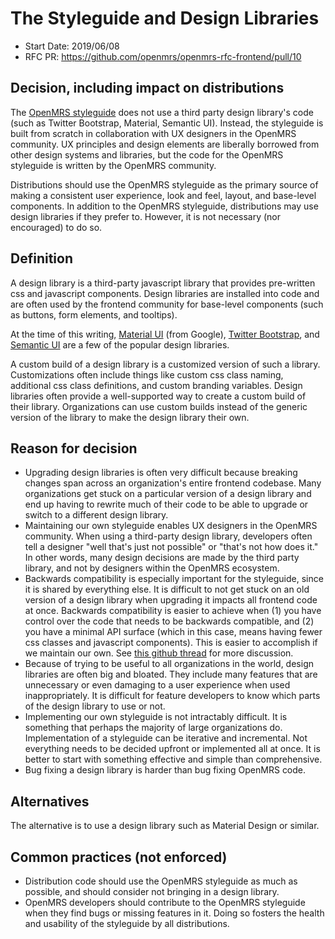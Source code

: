 # The Styleguide and Design Libraries
- Start Date: 2019/06/08
- RFC PR: https://github.com/openmrs/openmrs-rfc-frontend/pull/10

## Decision, including impact on distributions
The [OpenMRS styleguide](/text/0008-styleguide.md) does not use a third party design library's code (such as Twitter Bootstrap,
Material, Semantic UI). Instead, the styleguide is built from scratch in collaboration with UX designers in the OpenMRS community.
UX principles and design elements are liberally borrowed from other design systems and libraries, but the code for the
OpenMRS styleguide is written by the OpenMRS community.

Distributions should use the OpenMRS styleguide as the primary source of making a consistent user experience, look and feel,
layout, and base-level components. In addition to the OpenMRS styleguide, distributions may use design libraries if they prefer to.
However, it is not necessary (nor encouraged) to do so.

## Definition
A design library is a third-party javascript library that provides pre-written css and javascript components. Design libraries
are installed into code and are often used by the frontend community for base-level components (such as buttons, form elements,
and tooltips).

At the time of this writing, [Material UI](https://material-ui.com/) (from Google), [Twitter Bootstrap](https://getbootstrap.com/),
and [Semantic UI](https://semantic-ui.com/) are a few of the popular design libraries.

A custom build of a design library is a customized version of such a library. Customizations often include things like custom
css class naming, additional css class definitions, and custom branding variables. Design libraries often provide a
well-supported way to create a custom build of their library. Organizations can use custom builds instead of the generic version
of the library to make the design library their own.

## Reason for decision
- Upgrading design libraries is often very difficult because breaking changes span across an organization's entire
  frontend codebase. Many organizations get stuck on a particular version of a design library and end up having to
  rewrite much of their code to be able to upgrade or switch to a different design library.
- Maintaining our own styleguide enables UX designers in the OpenMRS community. When using a third-party design
  library, developers often tell a designer "well that's just not possible" or "that's not how <design library> does it."
  In other words, many design decisions are made by the third party library, and not by designers within the OpenMRS ecosystem.
- Backwards compatibility is especially important for the styleguide, since it is shared by everything else. It is
  difficult to not get stuck on an old version of a design library when upgrading it impacts all frontend code at once.
  Backwards compatibility is easier to achieve when (1) you have control over the code that needs to be backwards compatible,
  and (2) you have a minimal API surface (which in this case, means having fewer css classes and javascript components).
  This is easier to accomplish if we maintain our own. See [this github thread](https://github.com/openmrs/openmrs-rfc-frontend/pull/10#discussion_r292105076)
  for more discussion.
- Because of trying to be useful to all organizations in the world, design libraries are often big and bloated. They
  include many features that are unnecessary or even damaging to a user experience when used inappropriately. It is
  difficult for feature developers to know which parts of the design library to use or not.
- Implementing our own styleguide is not intractably difficult. It is something that perhaps the majority of large
  organizations do. Implementation of a styleguide can be iterative and incremental. Not everything needs to be
  decided upfront or implemented all at once. It is better to start with something effective and simple than
  comprehensive.
- Bug fixing a design library is harder than bug fixing OpenMRS code.

## Alternatives
The alternative is to use a design library such as Material Design or similar.

## Common practices (not enforced)
- Distribution code should use the OpenMRS styleguide as much as possible, and should consider not bringing in a design library.
- OpenMRS developers should contribute to the OpenMRS styleguide when they find bugs or missing features in it. Doing so fosters
  the health and usability of the styleguide by all distributions.